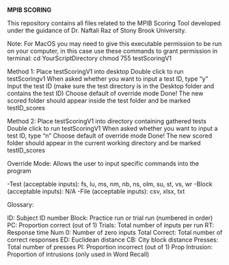 **MPIB SCORING**

This repository contains all files related to the MPIB Scoring Tool developed under the guidance of Dr. Naftali Raz of Stony Brook University.

Note: 
For MacOS you may need to give this executable permission to be run on your computer, in this case use these commands to grant permission in terminal: 
cd YourScriptDirectory
chmod 755 testScoringV1

Method 1:
Place testScoringV1 into desktop
Double click to run testScoringv1
When asked whether you want to input a test ID, type “y”
Input the test ID (make sure the test directory is in the Desktop folder and contains the test ID)
Choose default of override mode
Done! The new scored folder should appear inside the test folder and be marked testID_scores

Method 2:
Place testScoringV1 into directory containing gathered tests
Double click to run testScoringV1
When asked whether you want to input a test ID, type “n”
Choose default of override mode
Done! The new scored folder should appear in the current working directory and be marked testID_scores

Override Mode: Allows the user to input specific commands into the program

-Test (acceptable inputs): fs, lu, ms, nm, nb, ns, olm, su, st, vs, wr
-Block (acceptable inputs): N/A
-File (acceptable inputs): csv, xlsx, txt

Glossary:

ID: Subject ID number
Block: Practice run or trial run (numbered in order)
PC: Proportion correct (out of 1)
Trials: Total number of inputs per run
RT: Response time
Num 0: Number of zero inputs
Total Correct: Total number of correct responses
ED: Euclidean distance
CB: City block distance
Presses: Total number of presses
PI: Proportion incorrect (out of 1)
Prop Intrusion: Proportion of intrusions (only used in Word Recall)
